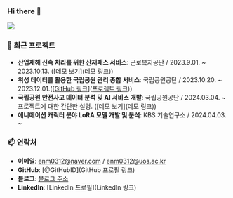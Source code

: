 ### Hi there 👋

<!--
**Hipposdata/Hipposdata** is a ✨ _special_ ✨ repository because its `README.md` (this file) appears on your GitHub profile.
Here are some ideas to get you started:
<a href="버튼을 눌렀을 때 이동할 링크" target="_blank"><img src="https://img.shields.io/badge/Android-3DDC84?style=flat-square&logo=Android&logoColor=white"/></a>

<a href="https://hipposdata.tistory.com/" 
target="_blank"><img src="https://img.shields.io/badge/Android-3DDC84?style=flat-square&logo=Android&logoColor=white"/></a>
### 💡 소개
저는 [이름]이며, [직업/전공/관심사]에 종사하고 있습니다. 기술에 대한 열정과 지속적인 학습을 통해 [목표/꿈]을 이루고자 합니다. [취미/관심사]에 관심이 많으며, 이를 통해 새로운 아이디어와 영감을 얻곤 합니다.


### 🔧 기술 스택
<!-- 기술 배지 -->
<img src="https://img.shields.io/badge/Python-3776AB?style=flat-square&logo=python&logoColor=white"/>
<!-- 여러분의 기술 스택에 맞게 추가하세요 -->

### 🚀 최근 프로젝트
- **산업재해 신속 처리를 위한 산재패스 서비스**: 근로복지공단 / 2023.9.01. ~ 2023.10.13. ([데모 보기](데모 링크))
- **위성 데이터를 활용한 국립공원 관리 종합 서비스**: 국립공원공단 / 2023.10.20. ~ 2023.12.01.([[GitHub 링크](https://github.com/Hipposdata/Korean-National-Park-AI-project)]([프로젝트 링크](https://eye-of-bandal.streamlit.app/)))
- **국립공원 안전사고 데이터 분석 및 AI 서비스 개발**: 국립공원공단 / 2024.03.04. ~  프로젝트에 대한 간단한 설명. ([데모 보기](데모 링크))
- **애니메이션 캐릭터 분야 LoRA 모델 개발 및 분석**: KBS 기술연구소 / 2024.04.03. ~

### 📫 연락처
- **이메일**: enm0312@naver.com / enm0312@uos.ac.kr
- **GitHub**: [@GitHubID](GitHub 프로필 링크)
- **블로그**: [블로그 주소](https://hipposdata.tistory.com/)
- **LinkedIn**: [LinkedIn 프로필](LinkedIn 링크)
